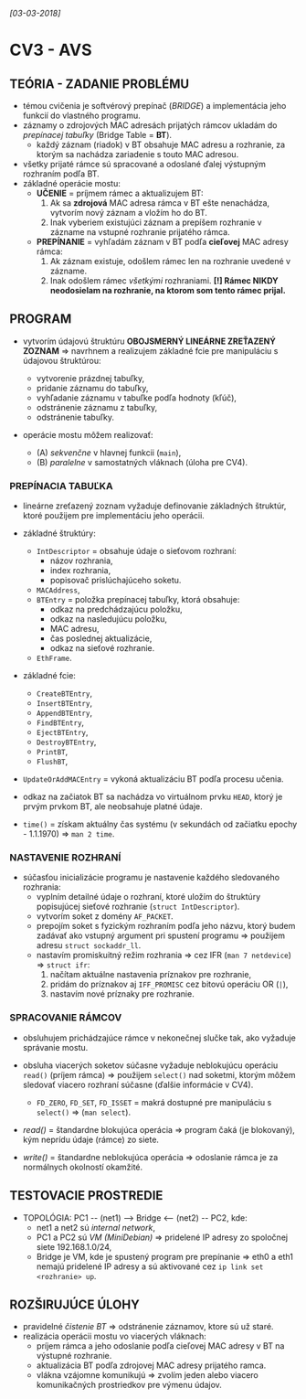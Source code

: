 _[03-03-2018]_

# CV3 - AVS

## TEÓRIA - ZADANIE PROBLÉMU

- témou cvičenia je softvérový prepínač (_BRIDGE_) a implementácia jeho funkcií do vlastného programu.
- záznamy o zdrojových MAC adresách prijatých rámcov ukladám do _prepínacej tabuľky_ (Bridge Table = **BT**).
    + každý záznam (riadok) v BT obsahuje MAC adresu a rozhranie, za ktorým sa nachádza zariadenie s touto MAC adresou.
- všetky prijaté rámce sú spracované a odoslané ďalej výstupným rozhraním podľa BT.
- základné operácie mostu:
    + **UČENIE** = príjmem rámec a aktualizujem BT:
        1. Ak sa **zdrojová** MAC adresa rámca v BT ešte nenachádza, vytvorím nový záznam a vložím ho do BT.
        2. Inak vyberiem existujúci záznam a prepíšem rozhranie v zázname na vstupné rozhranie prijatého rámca.
    + **PREPÍNANIE** = vyhľadám záznam v BT podľa **cieľovej** MAC adresy rámca:
        1. Ak záznam existuje, odošlem rámec len na rozhranie uvedené v zázname.
        2. Inak odošlem rámec _všetkými_ rozhraniami. **[!] Rámec NIKDY neodosielam na rozhranie, na ktorom som tento rámec prijal.**

## PROGRAM

- vytvorím údajovú štruktúru **OBOJSMERNÝ LINEÁRNE ZREŤAZENÝ ZOZNAM** => navrhnem a realizujem základné fcie pre manipuláciu s údajovou štruktúrou:
    - vytvorenie prázdnej tabuľky,
    - pridanie záznamu do tabuľky,
    - vyhľadanie záznamu v tabuľke podľa hodnoty (kľúč),
    - odstránenie záznamu z tabuľky,
    - odstránenie tabuľky.

- operácie mostu môžem realizovať:
    - (A) _sekvenčne_ v hlavnej funkcii (`main`),
    - (B) _paralelne_ v samostatných vláknach (úloha pre CV4).

### PREPÍNACIA TABUĽKA

- lineárne zreťazený zoznam vyžaduje definovanie základných štruktúr, ktoré použijem pre implementáciu jeho operácii.

- základné štruktúry:
    + `IntDescriptor` = obsahuje údaje o sieťovom rozhraní:
        * názov rozhrania,
        * index rozhrania,
        * popisovač prislúchajúceho soketu.
    + `MACAddress`,
    + `BTEntry` = položka prepínacej tabuľky, ktorá obsahuje:
        * odkaz na predchádzajúcu položku,
        * odkaz na nasledujúcu položku,
        * MAC adresu,
        * čas poslednej aktualizácie,
        * odkaz na sieťové rozhranie.
    + `EthFrame`.

- základné fcie:
    + `CreateBTEntry`,
    + `InsertBTEntry`,
    + `AppendBTEntry`,
    + `FindBTEntry`,
    + `EjectBTEntry`,
    + `DestroyBTEntry`,
    + `PrintBT`,
    + `FlushBT`,

- `UpdateOrAddMACEntry` = vykoná aktualizáciu BT podľa procesu učenia.
- odkaz na začiatok BT sa nachádza vo virtuálnom prvku `HEAD`, ktorý je prvým prvkom BT, ale neobsahuje platné údaje.
- `time()` = získam aktuálny čas systému (v sekundách od začiatku epochy - 1.1.1970) => `man 2 time`.

### NASTAVENIE ROZHRANÍ

- súčasťou inicializácie programu je nastavenie každého sledovaného rozhrania:
    + vyplním detailné údaje o rozhraní, ktoré uložím do štruktúry popisujúcej sieťové rozhranie (`struct IntDescriptor`).
    + vytvorím soket z domény `AF_PACKET`.
    + prepojím soket s fyzickým rozhraním podľa jeho názvu, ktorý budem zadávať ako vstupný argument pri spustení programu => použijem adresu `struct sockaddr_ll`.
    + nastavím promiskuitný režim rozhrania => cez IFR (`man 7 netdevice`) => `struct ifr`:
        1. načítam aktuálne nastavenia príznakov pre rozhranie,
        2. pridám do príznakov aj `IFF_PROMISC` cez bitovú operáciu OR (`|`),
        3. nastavím nové príznaky pre rozhranie.

### SPRACOVANIE RÁMCOV

- obsluhujem prichádzajúce rámce v nekonečnej slučke tak, ako vyžaduje správanie mostu.
- obsluha viacerých soketov súčasne vyžaduje neblokujúcu operáciu `read()` (príjem rámca) => použijem `select()` nad soketmi, ktorým môžem sledovať viacero rozhraní súčasne (ďalšie informácie v CV4).
    + `FD_ZERO`, `FD_SET`, `FD_ISSET` = makrá dostupné pre manipuláciu s `select()` => (`man select`).

- _read()_ = štandardne blokujúca operácia => program čaká (je blokovaný), kým neprídu údaje (rámce) zo siete.
- _write()_ = štandardne neblokujúca operácia => odoslanie rámca je za normálnych okolností okamžité.

## TESTOVACIE PROSTREDIE

- TOPOLÓGIA: PC1 -- (net1) --> Bridge <-- (net2) -- PC2, kde:
    + net1 a net2 sú _internal network_,
    + PC1 a PC2 sú _VM (MiniDebian)_ => pridelené IP adresy zo spoločnej siete 192.168.1.0/24,
    + Bridge je VM, kde je spustený program pre prepínanie => eth0 a eth1 nemajú pridelené IP adresy a sú aktivované cez `ip link set <rozhranie> up`.

## ROZŠIRUJÚCE ÚLOHY

- pravidelné _čistenie BT_ => odstránenie záznamov, ktore sú už staré.
- realizácia operácii mostu vo viacerých vláknach:
    + príjem rámca a jeho odoslanie podľa cieľovej MAC adresy v BT na výstupné rozhranie.
    + aktualizácia BT podľa zdrojovej MAC adresy prijatého ramca.
    + vlákna vzájomne komunikujú => zvolím jeden alebo viacero komunikačných prostriedkov pre výmenu údajov.
